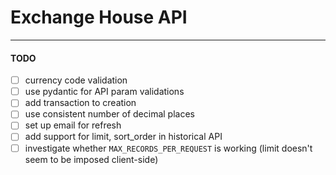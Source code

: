 # Exchange House API

---

#### TODO

- [ ] currency code validation
- [ ] use pydantic for API param validations
- [ ] add transaction to creation
- [ ] use consistent number of decimal places
- [ ] set up email for refresh
- [ ] add support for limit, sort_order in historical API
- [ ] investigate whether `MAX_RECORDS_PER_REQUEST` is working (limit doesn't seem to be imposed client-side)
